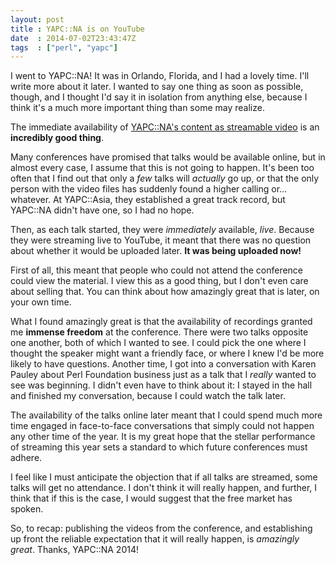 ```yaml
---
layout: post
title : YAPC::NA is on YouTube
date  : 2014-07-02T23:43:47Z
tags  : ["perl", "yapc"]
---
```


I went to YAPC::NA!  It was in Orlando, Florida, and I had a lovely time.  I'll write more about it later.  I wanted to say one thing as soon as possible, though, and I thought I'd say it in isolation from anything else, because I think it's a much more important thing than some may realize.

The immediate availability of [YAPC::NA's content as streamable
video](https://www.youtube.com/playlist?list=PLA9_Hq3zhoFy5jmj6_Fd2YMuOjsovaIh-)
is an **incredibly good thing**.

Many conferences have promised that talks would be available online, but in
almost every case, I assume that this is not going to happen.  It's been too
often that I find out that only a *few* talks will *actually* go up, or that
the only person with the video files has suddenly found a higher calling or…
whatever.  At YAPC::Asia, they established a great track record, but YAPC::NA
didn't have one, so I had no hope.

Then, as each talk started, they were *immediately* available, *live*.  Because
they were streaming live to YouTube, it meant that there was no question about
whether it would be uploaded later.  **It was being uploaded now!**

First of all, this meant that people who could not attend the conference could
view the material.  I view this as a good thing, but I don't even care about
selling that.  You can think about how amazingly great that is later, on your
own time.

What I found amazingly great is that the availability of recordings granted me
**immense freedom** at the conference.  There were two talks opposite one
another, both of which I wanted to see.  I could pick the one where I thought
the speaker might want a friendly face, or where I knew I'd be more likely to
have questions.  Another time, I got into a conversation with Karen Pauley
about Perl Foundation business just as a talk that I *really* wanted to see was
beginning.  I didn't even have to think about it:  I stayed in the hall and
finished my conversation, because I could watch the talk later.

The availability of the talks online later meant that I could spend much more
time engaged in face-to-face conversations that simply could not happen any
other time of the year.  It is my great hope that the stellar performance of
streaming this year sets a standard to which future conferences must adhere.

I feel like I must anticipate the objection that if all talks are streamed,
some talks will get no attendance.  I don't think it will really happen, and
further, I think that if this is the case, I would suggest that the free market
has spoken.

So, to recap:  publishing the videos from the conference, and establishing up
front the reliable expectation that it will really happen, is *amazingly
great*.  Thanks, YAPC::NA 2014!

